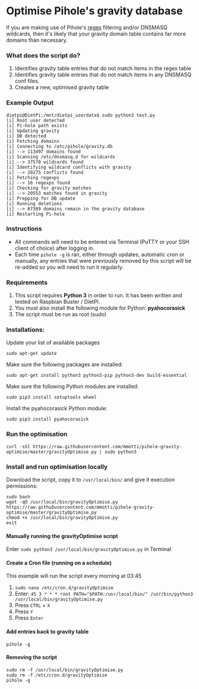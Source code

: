 # Optimise Pihole's gravity database

If you are making use of Pihole's [regex](https://github.com/mmotti/pihole-regex) filtering and/or DNSMASQ wildcards, then it's likely that your gravity domain table contains far more domains than necessary.

### What does the script do?
1. Identifies gravity table entries that do not match items in the regex table
1. Identifies gravity table entries that do not match items in any DNSMASQ conf files.
1. Creates a new, optimised gravity table

### Example Output ###
```
dietpi@DietPi:/mnt/dietpi_userdata$ sudo python3 test.py
[i] Root user detected
[i] Pi-hole path exists
[i] Updating gravity
[i] DB detected
[i] Fetching domains
[i] Connecting to /etc/pihole/gravity.db
[i] --> 113497 domains found
[i] Scanning /etc/dnsmasq.d for wildcards
[i] --> 37570 wildcards found
[i] Identifying wildcard conflicts with gravity
[i] --> 20275 conflicts found
[i] Fetching regexps
[i] --> 16 regexps found
[i] Checking for gravity matches
[i] --> 20553 matches found in gravity
[i] Prepping for DB update
[i] Running deletions
[i] --> 67389 domains remain in the gravity database
[i] Restarting Pi-hole
```

### Instructions
* All commands will need to be entered via Terminal (PuTTY or your SSH client of choice) after logging in.
* Each time `pihole -g` is ran, either through updates, automatic cron or manually, any entries that were previously removed by this script will be re-added so you will need to run it regularly.

### Requirements
1. This script requires **Python 3** in order to run. It has been written and tested on Raspbian Buster / DietPi.
2. You must also install the following module for Python: **pyahocorasick**
3. The script must be run as root (sudo)

### Installations:
Update your list of available packages

`sudo apt-get update`

Make sure the following packages are installed:

`sudo apt-get install python3 python3-pip python3-dev build-essential`

Make sure the following Python modules are installed:

`sudo pip3 install setuptools wheel`

Install the pyahocorasick Python module:

`sudo pip3 install pyahocorasick`

### Run the optimisation

`curl -sSl https://raw.githubusercontent.com/mmotti/pihole-gravity-optimise/master/gravityOptimise.py | sudo python3`

### Install and run optimisation locally

Download the script, copy it to `/usr/local/bin/` and give it execution permissions:
```
sudo bash
wget -qO /usr/local/bin/gravityOptimise.py https://raw.githubusercontent.com/mmotti/pihole-gravity-optimise/master/gravityOptimise.py
chmod +x /usr/local/bin/gravityOptimise.py
exit
```

#### Manually running the gravityOptimise script
Enter `sudo python3 /usr/local/bin/gravityOptimise.py` in Terminal


#### Create a Cron file (running on a schedule)
This example will run the script every morning at 03:45
1. `sudo nano /etc/cron.d/gravityOptimise`
2. Enter: `45 3 * * * root PATH="$PATH:/usr/local/bin/" /usr/bin/python3 /usr/local/bin/gravityOptimise.py`
3. Press `CTRL` + `X`
4. Press `Y`
5. Press `Enter`

#### Add entries back to gravity table
`pihole -g`

#### Removing the script
```
sudo rm -f /usr/local/bin/gravityOptimise.py
sudo rm -f /etc/cron.d/gravityOptimise
pihole -g
